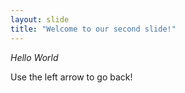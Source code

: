 ```yaml
---
layout: slide
title: "Welcome to our second slide!"
---
```


*Hello World*

Use the left arrow to go back!
